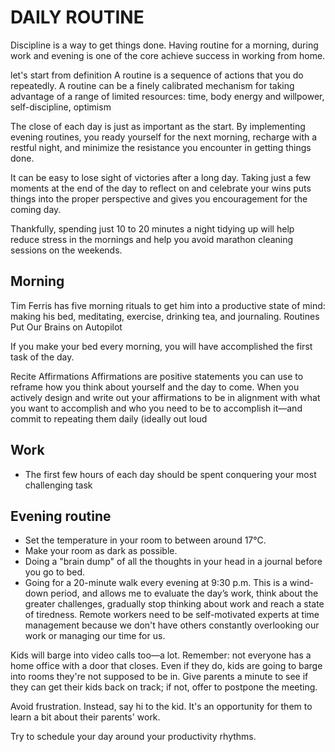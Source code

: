 # DAILY ROUTINE
Discipline is a way to get things done. Having routine for a morning, during work  and evening is one of the core achieve success in working from home.

let's start from definition A routine is a sequence of actions that you do repeatedly.
A routine can be a finely calibrated mechanism for taking advantage of a range of limited resources: time, body energy and willpower, self-discipline, optimism


The close of each day is just as important as the start. By implementing evening routines, you ready yourself for the next morning, recharge with a restful night, and minimize the resistance you encounter in getting things done.

 It can be easy to lose sight of victories after a long day. Taking just a few moments at the end of the day to reflect on and celebrate your wins puts things into the proper perspective and gives you encouragement for the coming day. 

Thankfully, spending just 10 to 20 minutes a night tidying up will help reduce stress in the mornings and help you avoid marathon cleaning sessions on the weekends. 


## Morning

 Tim Ferris has five morning rituals to get him into a productive state of mind: making his bed, meditating, exercise, drinking tea, and journaling. 
 Routines Put Our Brains on Autopilot
  
 If you make your bed every morning, you will have accomplished the first task of the day. 
 
 Recite Affirmations
Affirmations are positive statements you can use to reframe how you think about yourself and the day to come.
When you actively design and write out your affirmations to be in alignment with what you want to accomplish and who you need to be to accomplish it—and commit to repeating them daily (ideally out loud
## Work
* The first few hours of each day should be spent conquering your most challenging task
## Evening routine

* Set the temperature in your room to between around 17°C.
* Make your room as dark as possible.
* Doing a "brain dump" of all the thoughts in your head in a journal before you go to bed.
* Going for a 20-minute walk every evening at 9:30 p.m. This is a wind-down period, and allows me to evaluate the day’s work, think about the greater challenges, gradually stop thinking about work and reach a state of tiredness.
Remote workers need to be self-motivated experts at time management because we don't have others constantly overlooking our work or managing our time for us.



Kids will barge into video calls too—a lot. Remember: not everyone has a home office with a door that closes. Even if they do, kids are going to barge into rooms they're not supposed to be in. Give parents a minute to see if they can get their kids back on track; if not, offer to postpone the meeting.

Avoid frustration. Instead, say hi to the kid. It's an opportunity for them to learn a bit about their parents' work.

Try to schedule your day around your productivity rhythms.  